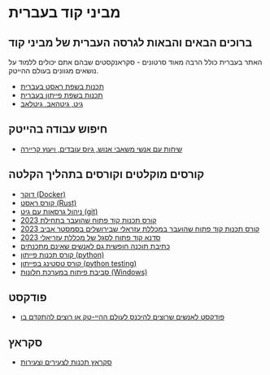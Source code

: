 # מביני קוד בעברית

## ברוכים הבאים והבאות לגרסה העברית של מביני קוד

האתר בעברית כולל הרבה מאוד סרטונים - סקראנקסטים שבהם אתם יכולים ללמוד על נושאים מגוונים בעולם ההייטק.

<!--
[מפגשים](https://www.meetup.com/code-mavens/)
-->

* [תכנות בשפת ראסט בעברית](https://rust-he.code-maven.com/)
* [תכנות בשפת פייתון בעברית](https://python-he.code-maven.com/)
* [גיט, גיטהאב, גיטלאב](https://git-he.code-maven.com/)


## חיפוש עבודה בהייטק

* [שיחות עם אנשי משאבי אנוש, גיוס עובדים, ויעוץ קריירה](/job-search)


## קורסים מוקלטים וקורסים בתהליך הקלטה

* [דוקר (Docker)](/docker)
* [קורס ראסט (Rust)](https://rust-he.code-maven.com/rust)
* [ניהול גרסאות עם גיט (git)](https://git-he.code-maven.com/git)
* [קורס תכנות קוד פתוח שהועבר בתחילת 2023](./osdc-public-hebrew-2023-01.md)
* [קורס תכנות קוד פתוח שהועבר במכללת עזראלי שבירושלים בסמסטר אביב 2023](./osdc-2023-03-azrieli.md)
* [סדנא קוד פתוח לסגל של מכללת עזריאלי 2023](./osdc-workshop-at-azrieli.md)
* [כתיבת תוכנה חופשית גם לאנשים שאינם מתכנתים](https://git-he.code-maven.com/collab-dev)
* [קורס תכנות פייתון (python)](https://python-he.code-maven.com/python)
* [קורס טסטינג בפייתון (python testing)](https://python-he.code-maven.com/python-testing)
* [סביבת פיתוח במערכת חלונות (Windows)](./windows.md)

## פודקסט
* [פודקסט לאנשים שרוצים להיכנס לעולם ההיי-טק או רוצים להתקדם בו](./podcast.md)


## סקראץ

* [סקראץ תכנות לצעירים וצעירות](./scratch.md)


<!--
## קורסים מתוכננים

* פיתוח אפליקציות ווב בפייתון בעזרת פלאסק (Flask)
* ווירטואליזציה עם דוקר (Docker)
* קורס תכנות גו (Go programming)
* מבוא ללינוקס
* שימוש בשורת הפקודה של לינוקס
* Continuous Integration (CI) with Jenkins, Travis-CI, Circle-CI
* שימוש בענן
* גיטהוב (GitHub)
* גיטלב (Gitlab)
* ביטבאקט (BitBucket)
-->

<!--
## לוח זמנים של הקורסים הבאים
* <a href="https://www.eventbrite.com/e/testing-in-python-using-pytest-hebrew-course-tickets-103043606200"><span>2020.05.17</span> קורס טסטינג בפייתון</a>
* <a href="https://www.eventbrite.com/e/on-line-docker-course-in-hebrew--tickets-102787325658"><span>2020.05.03</span> קורס דוקר</a>
* <a href=""><span></span></a>
-->

<meta property='og:image' content="/static/img/courses.png" />

